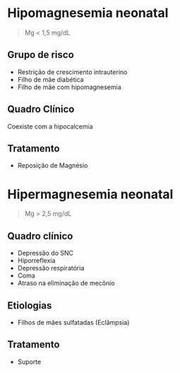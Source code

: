 # Hipomagnesemia neonatal

> Mg < 1,5 mg/dL

## Grupo de risco
- Restrição de crescimento intrauterino
- Filho de mãe diabética 
- Filho de mãe com hipomagnesemia

## Quadro Clínico 
Coexiste com a hipocalcemia

## Tratamento
- Reposição de Magnésio 


# Hipermagnesemia neonatal

> Mg > 2,5 mg/dL

## Quadro clínico
- Depressão do SNC
- Hiporreflexia
- Depressão respiratória
- Coma
- Atraso na eliminação de mecônio

## Etiologias 
- Filhos de mães sulfatadas (Eclâmpsia)

## Tratamento
- Suporte
<!--stackedit_data:
eyJoaXN0b3J5IjpbNDI0MTM2ODMxXX0=
-->